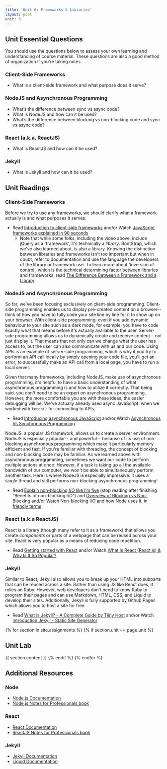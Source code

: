 ```yaml
---
title: 'Unit 6: Frameworks & Libraries'
layout: post
unit: 6
---
```


## Unit Essential Questions
You should use the questions below to assess your own learning and understanding of course material. These questions are also a good method of organization if you're taking notes.

### Client-Side Frameworks
- What is a client-side framework and what purpose does it serve?

### NodeJS and Asynchronous Programming
- What’s the difference between sync vs async code?
- What is NodeJS and how can it be used?
- What’s the difference between blocking vs non-blocking code and sync vs async code?

### React (a.k.a. ReactJS)
- What is ReactJS and how can it be used?

### Jekyll
- What is Jekyll and how can it be used?

## Unit Readings
### Client-Side Frameworks
Before we try to use any frameworks, we should clarify what a framework actually is and what purposes it serves.
- Read [Introduction to client-side frameworks](https://developer.mozilla.org/en-US/docs/Learn/Tools_and_testing/Client-side_JavaScript_frameworks/Introduction) and/or Watch [JavaScript frameworks explained in 90 seconds](https://www.youtube.com/watch?v=VbvMJUpY0a4)
	- Note that while some folks, including the video above, include jQuery as a 'framework', it's technically a *library*. BootStrap, which we've also learned about, is also a library. Knowing the distinction between libraries and frameworks isn't too important but when in doubt, refer to documentation and use the language the developers of the library or framework use. To learn more about 'inversion of control', which is the technical determining factor between libraries and frameworks, read [The Difference Between a Framework and a Library](https://www.freecodecamp.org/news/the-difference-between-a-framework-and-a-library-bd133054023f/).

### NodeJS and Asynchronous Programming
So far, we've been focusing exclusively on client-side programming. Client-side programming enables us to display pre-created content on a browser-- think of how you have to fully code your site line by line for it to show up on your browser. With client-side programming, even if you add dynamic behaviour to your site such as a dark mode, for example, you have to code exactly what that means before it's actually available to the user. Server-side programming allows us to dynamically create and receive content-- not just display it. That means that not only can we change what the user has access to, but the user can also communicate with us and our code. Using APIs is an example of server-side programming, which is why if you try to perform an API call locally by simply opening your code file, you'll get an error; to successfully make an API call from a local page, you have to run a local server. 

Given that many frameworks, including NodeJS, make use of asynchronous programming, it's helpful to have a basic understanding of what asynchronous programming is and how to utilize it correctly. That being said, you don't need to be an expert on asynchronous programming. However, the more comfortable you are with these ideas, the easier debugging will be. We've actually already used async JavaScript: when we worked with `fetch()` for connecting to APIs.
- Read [Introducing asynchronous JavaScript](https://developer.mozilla.org/en-US/docs/Learn/JavaScript/Asynchronous/Introducing) and/or Watch [Asynchronous Vs Synchronous Programming](https://www.youtube.com/watch?v=Kpn2ajSa92c)

NodeJS, a popular JS framework, allows us to create a server environment. NodeJS is especially popular-- and powerful-- because of its use of non-blocking asynchronous programming which make it particularly memory efficient and fast. If you're familiar with threading, the concept of blocking and non-blocking code may be familiar. As we learned above with asynchronous programming, sometimes we want our code to perform multiple actions at once. However, if a task is taking up all the available bandwidth of our computer, we won't be able to simultaneously perform another task. Here is where NodeJS is especially impressive: it uses a single thread and still performs non-blocking asynchronous programming!
- Read [Explain non-blocking I/O like I’m five](https://blog.codecentric.de/en/2019/04/explain-non-blocking-i-o-like-im-five/) (stop reading after finishing “Benefits of non-blocking I/O”) and [Overview of Blocking vs Non-Blocking](https://nodejs.org/en/docs/guides/blocking-vs-non-blocking/) and/or Watch [Non-blocking I/O and how Node uses it, in friendly terms](https://www.youtube.com/watch?v=wB9tIg209-8)

### React (a.k.a ReactJS)
React is a library (though many refer to it as a framework) that allows you create *components* or parts of a webpage that can be reused across your site. React is very popular as a means of reducing code repetition.
- Read [Getting started with React](https://developer.mozilla.org/en-US/docs/Learn/Tools_and_testing/Client-side_JavaScript_frameworks/React_getting_started) and/or Watch [What Is React (React js) & Why Is It So Popular?](https://www.youtube.com/watch?v=N3AkSS5hXMA)

### Jekyll
Similar to React, Jekyll also allows you to break up your HTML into subparts that can be reused across a site. Rather than using JS like React does, it relies on Ruby. However, web developers don't need to know Ruby to program their pages and can use Markdown, HTML, CSS, and Liquid to develop their sites. Additionally, Jekyll is fully supported by Github Pages which allows you to host a site for free. 
- Read [What is Jekyll? - A Complete Guide by Tiiny Host](https://tiiny.host/blog/what-is-jekyll-a-complete-guide-by-tiiny-host/) and/or Watch [Introduction Jekyll - Static Site Generator](https://www.youtube.com/watch?v=T1itpPvFWHI)

{% for section in site.assignments %}
{% if section.unit == page.unit %}
## Unit Lab
{{ section.content }}
{% endif %}
{% endfor %}

## Additional Resources
### Node
- [Node.js Documentation](https://nodejs.org/api/)
- [Node.js Notes for Professionals book](https://books.goalkicker.com/NodeJSBook/)

### React
- [React Documentation](https://react.dev/learn)
- [ReactJS Notes for Professionals book](https://books.goalkicker.com/ReactJSBook/)

### Jekyll
- [Jekyll Documentation](https://jekyllrb.com/docs/)
- [Liquid Documentation](https://shopify.github.io/liquid/)

<!-- FEEDBACK
Everything worked well. However more examples with various libraries would be great.

. I felt that a weakness of this unit was the lack of clarity in instructions. I was not entirely sure how in-depth I should be going into when recording the video going over my project and was also unsure of what counts as showing our setup and installation. I think more clear guidelines for the submission would've been more helpful.

For weakness, I think I had some initial setup challenges, such as resolving dependency issues or configuring the development environment. Maybe more detailed setup instructions or troubleshooting tips can help.

Regarding weaknesses, I think it would be helpful to have some demos or optional exercises for different libraries, as most of them are new to me.


I loved the flexibility with the frameworks and libraries, but the videos I watched for React only really scratched the surface of what I was looking for. That was probably for the better so I could go and learn a lot more about React, but I was really reliant on outside sources.
	I only posted very introductory videos but the channels I choose videos from have more in-depth videos so that's a great place to start!

I thought this unit was helpful and allowed room for exploration. I think the lab could have been more structured as I felt it didn’t exactly necessitate the thorough usage and implementation of the frameworks. 

I really enjoyed the tutorial videos for NodeJS, they really helped me implement NodeJS with my website. I didn't find the videos on ReactJS to be as helpful and had to find other videos and tutorials.

I wish there had been more information on how to install Node.js, but overall, the workload was manageable.

I found the unit as a well-rounded introduction to essential frameworks and libraries, covering both client-side and server-side technologies, which is crucial for full-stack development (something I didn't find in other classes at Northwestern). Moreover, the inclusion of readings, videos, and tutorials caters to different learning styles and provides multiple avenues for understanding complex concepts. However, the unit covers a lot of ground, which might be overwhelming for beginners. In my opinion, it needs to be broken down into more digestible parts or focus on fewer topics in more depth. 

I think a support video can be useful for students. This support video could be for React because its the most popular framework. The video could be a walkthrough implementing an example feature on a website. Students could then gain inspiration or learn how to implement their own features based on this example.

Weakness: I would've appreciated more text resources on React.

Live demo of installation or direct links to installation demo would be helpful

Some of the material, especially around asynchronous programming, could have been explained in more depth for those who are newer to the concepts.

I think that resources could've been more informative on how to download and use the frameworks. I tried with both Jekyll and React, and I couldn't find information on the resources given on how to properly install or operate them. I had to ask friends for help. 

1. More practical assignments would’ve been appreciated. The links are helpful, but i do learn a bit less.

2. I think picking a framework and going more in-depth on it would’ve been helpful. The links to all the different frameworks felt a bit overwhelming.

What made it initially confusing to me was that we could just choose whatever library we wanted and I didn't know what to pick or why to pick it but again, with some research it was fine.
	idea: add a comparison table or a TLDR of "if you want to do X, Y might be a good fit"

I usually like the lecture walk throughs, but we did not have a specific lecture walk through this unit.

I really liked the explanations given to all the topics of the lab, not just from the linked resources, but also the in-lab paragraphs, such as the one for NodeJS and Asynchronous Programming. Another strength was the variety of libraries and frameworks that were mentioned, as well as the tutorials for some of the main ones. Can't think of a weakness,

One thing that could improve is maybe learning about frameworks and libraries early - a lot of them have cool applications that would've been nice to take into consideration earlier.

I think maybe starting to work on these frameworks and libraries last week would have been a good idea? Because this was kind of a lot of information to process in a week. That being said, I found all of the supplementary videos provided by the professor to be super helpful. I really loved how she broke it down that way, as opposed to making one long lecture video

Weaknesses - wish there was more walk through on how to integrate react/next with an already created html repo because the tutorials emphasized "create react app"

I really enjoyed this unit, because I think it gave us a lot of freedom to implement what we thought to be most helpful for our sites. However, I think a little more direction could have been nice, as I know that some of these tools are more industry standard than others, and even if they wouldn't necessarily be our top choice for our personal sites, could still be worth practicing. 

I feel better tutorials could have been given for going from HTML and CSS to a framework

I wish we had the option to scrap and restart our website designs For example, mid-way through the unit labs, I wanted to do a personal portfolio instead, but there wasn't enough time in the week for me to restructure my entire website. If I had known from the beginning that the website we were developing was going to be used throughout the entire quarter, I would've thought more carefully about what kind of website I wanted to create. 

I had to spend a lot of time learning what each of the libraries/frameworks could be used for. For instance, I was not initially familiar with Jekyll.

The unit readings and videos given this week did a good job explaining to me the chosen frameworks and libraries. However, it took me a while to figure out how I was suppose to implement them to my website.

One thing that worked well for this unit is the detailed notes that came before each of the unit readings. They provided somewhat of a brief overview that allowed me to anticipate the content and identify key points to focus on. This really helped me to better understand the content and material from the readings. One thing from this unit that can be improved upon is that many of the provided materials such as the React support videos and the Express Handlebars playlist show examples using old/outdated versions or nonexistent platforms such as the Glitch React Start Kit. This made it difficult for me to follow along with those videos as I was doing my unit lab. It would be nice if in later units the materials can be reviewed to ensure they discuss and show examples on existing and recent versions before being posted on the course page.
	I spend a lot of time going through videos to find appropriate ones and unfortunately, sometimes the ones that have the best explanations are a bit outdated.

I had a little difficulty following along with the Node.js demos because of the lack of contrast on the page. I ended up using express and following along with those demos which worked better. But overall thought the demos did a good job of walking us through how to setup. I also thought the NodeJS notes for professionals pdf was helpful.

I like the reading of explaining non-blocking I/O like I am five, it is really vivid and helps me to pick this up quickly. I also know more useful libraries/framworks by reading through the unit reading. It was good overall but could be better if we have more step by step guides for integrating curret code into React.

I think more explanation within the module or a video from the instrucotr could've been helpful.

IDEAS:
	- It's difficult finding the right balance between throwing y'all into the deep end and making sure you all know how to swim!
	- detail importance about learning to do research and follow documentation to implement specific featues and do downloads and installs
-->
